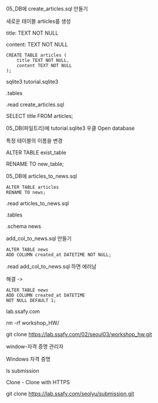 05_DB에 create_articles.sql 만들기

새로운 테이블 articles를 생성

title: TEXT NOT NULL

content: TEXT NOT NULL

```sqlite
CREATE TABLE articles (
    title TEXT NOT NULL,
    content TEXT NOT NULL
);
```

 sqlite3 tutorial.sqlite3

.tables

.read create_articles.sql

SELECT title FROM articles;



05_DB(파일트리)에 tutorial.sqlite3 우클 Open database



특정 테이블의 이름을 변경

ALTER TABLE exist_table

RENAME TO new_table;



05_DB에 articles_to_news.sql

```sqlite
ALTER TABLE articles 
RENAME TO news;
```

.read articles_to_news.sql

.tables

.schema news



add_col_to_news.sql 만들기

```sqlite
ALTER TABLE news
ADD COLUMN created_at DATETIME NOT NULL;
```

.read add_col_to_news.sql 하면 에러남

해결 -> 

```sqlite
ALTER TABLE news
ADD COLUMN created_at DATETIME
NOT NULL DEFAULT 1;
```





lab.ssafy.com

rm -rf workshop_HW/

git clone https://lab.ssafy.com/02/seoul03/workshop_hw.git

window-자격 증명 관리자

Windows 자격 증명



ls submission

Clone - Clone with HTTPS

git clone https://lab.ssafy.com/seolyu/submission.git